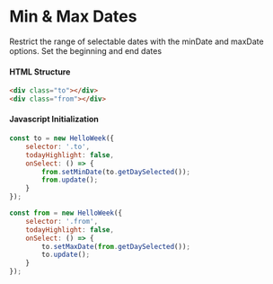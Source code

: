 # Min & Max Dates

Restrict the range of selectable dates with the minDate and maxDate options. Set the beginning and end dates

#### HTML Structure
```html
<div class="to"></div>
<div class="from"></div>
```

#### Javascript Initialization
```js
const to = new HelloWeek({
    selector: '.to',
    todayHighlight: false,
    onSelect: () => {
        from.setMinDate(to.getDaySelected());
        from.update();
    }
});

const from = new HelloWeek({
    selector: '.from',
    todayHighlight: false,
    onSelect: () => {
        to.setMaxDate(from.getDaySelected());
        to.update();
    }
});
```
